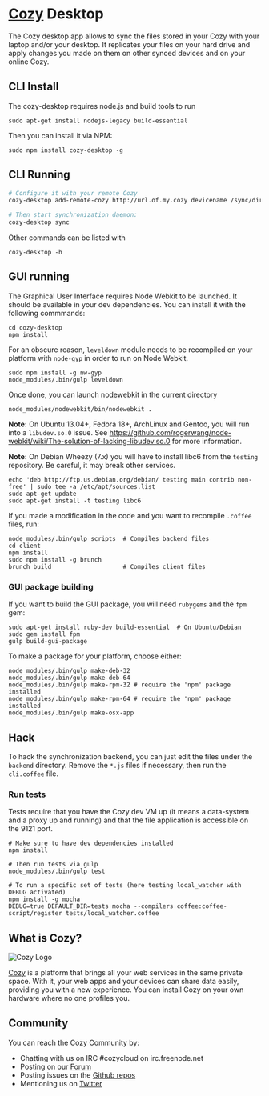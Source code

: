 # [Cozy](http://cozy.io) Desktop

The Cozy desktop app allows to sync the files stored in your Cozy with your laptop
and/or your desktop. It replicates your files on your hard drive and apply
changes you made on them on other synced devices and on your online Cozy.

## CLI Install

The cozy-desktop requires node.js and build tools to run

    sudo apt-get install nodejs-legacy build-essential

Then you can install it via NPM:

    sudo npm install cozy-desktop -g

## CLI Running

```bash
# Configure it with your remote Cozy
cozy-desktop add-remote-cozy http://url.of.my.cozy devicename /sync/directory

# Then start synchronization daemon:
cozy-desktop sync
```

Other commands can be listed with

    cozy-desktop -h


## GUI running

The Graphical User Interface requires Node Webkit to be launched. It should be
available in your dev dependencies. You can install it with the following
commmands:

    cd cozy-desktop
    npm install

For an obscure reason, `leveldown` module needs to be recompiled on your platform
with `node-gyp` in order to run on Node Webkit.

    sudo npm install -g nw-gyp
    node_modules/.bin/gulp leveldown

Once done, you can launch nodewebkit in the current directory

    node_modules/nodewebkit/bin/nodewebkit .

**Note:** On Ubuntu 13.04+, Fedora 18+, ArchLinux and Gentoo, you will run
into a `libudev.so.0` issue. See https://github.com/rogerwang/node-webkit/wiki/The-solution-of-lacking-libudev.so.0
for more information.

**Note:** On Debian Wheezy (7.x) you will have to install libc6 from the
`testing` repository. Be careful, it may break other services.

    echo 'deb http://ftp.us.debian.org/debian/ testing main contrib non-free' | sudo tee -a /etc/apt/sources.list
    sudo apt-get update
    sudo apt-get install -t testing libc6

If you made a modification in the code and you want to recompile `.coffee` files,
run:

    node_modules/.bin/gulp scripts  # Compiles backend files
    cd client
    npm install
    sudo npm install -g brunch
    brunch build                    # Compiles client files


### GUI package building

If you want to build the GUI package, you will need `rubygems` and the `fpm`
gem:

    sudo apt-get install ruby-dev build-essential  # On Ubuntu/Debian
    sudo gem install fpm
    gulp build-gui-package

To make a package for your platform, choose either:

    node_modules/.bin/gulp make-deb-32
    node_modules/.bin/gulp make-deb-64
    node_modules/.bin/gulp make-rpm-32 # require the 'npm' package installed
    node_modules/.bin/gulp make-rpm-64 # require the 'npm' package installed
    node_modules/.bin/gulp make-osx-app


## Hack

To hack the synchronization backend, you can just edit the files under the
`backend` directory. Remove the `*.js` files if necessary, then run the
`cli.coffee` file.

### Run tests

Tests require that you have the Cozy dev VM up (it means a data-system and a
proxy up and running) and that the file application is accessible on the 9121
port.

```
# Make sure to have dev dependencies installed
npm install

# Then run tests via gulp
node_modules/.bin/gulp test

# To run a specific set of tests (here testing local_watcher with DEBUG activated)
npm install -g mocha
DEBUG=true DEFAULT_DIR=tests mocha --compilers coffee:coffee-script/register tests/local_watcher.coffee
```

## What is Cozy?

![Cozy Logo](https://raw.github.com/mycozycloud/cozy-setup/gh-pages/assets/images/happycloud.png)

[Cozy](http://cozy.io) is a platform that brings all your web services in the
same private space.  With it, your web apps and your devices can share data
easily, providing you
with a new experience. You can install Cozy on your own hardware where no one
profiles you.


## Community

You can reach the Cozy Community by:

* Chatting with us on IRC #cozycloud on irc.freenode.net
* Posting on our [Forum](https://forum.cozy.io)
* Posting issues on the [Github repos](https://github.com/mycozycloud/)
* Mentioning us on [Twitter](http://twitter.com/mycozycloud)
